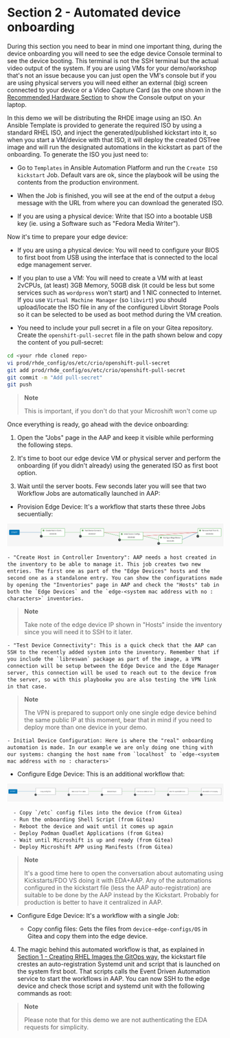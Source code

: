 # Section 2 - Automated device onboarding

During this section you need to bear in mind one important thing, during the device onboarding you will need to see the edge device Console terminal to see the device booting. This terminal is not the SSH terminal but the actual video output of the system. If you are using VMs for your demo/workshop that's not an issue because you can just open the VM's console but if you are using physical servers you will need either an external (big) screen connected to your device or a Video Capture Card (as the one shown in the [Recommended Hardware Section](README.md#recommended-hardware) to show the Console output on your laptop.

In this demo we will be distributing the RHDE image using an ISO. An Ansible Template is provided to generate the required ISO by using a standard RHEL ISO, and inject the generated/published kickstart into it, so when you start a VM/device with that ISO, it will deploy the created OSTree image and will run the designated automations in the kickstart as part of the onboarding. To generate the ISO you just need to:

* Go to `Templates` in Ansible Automation Platform and run the `Create ISO kickstart` Job. Default vars are ok, since the playbook will be using the contents from the production environment.

* When the Job is finished, you will see at the end of the output a `debug` message with the URL from where you can download the generated ISO.

* If you are using a physical device: Write that ISO into a bootable USB key (ie. using a Software such as "Fedora Media Writer").

Now it's time to prepare your edge device:

* If you are using a physical device: You will need to configure your BIOS to first boot from USB using the interface that is connected to the local edge management server.

* If you plan to use a VM: You will need to create a VM with at least 2vCPUs, (at least) 3GB Memory, 50GB disk (it could be less but some services such as `wordpress` won't start) and 1 NIC connected to Internet. If you use `Virtual Machine Manager` (so `libvirt`) you should upload/locate the ISO file in any of the configured Libvirt Storage Pools so it can be selected to be used as boot method during the VM creation.

* You need to include your pull secret in a file on your Gitea repository. Create the `openshift-pull-secret` file in the path shown below and copy the content of you pull-secret:

```bash
cd <your rhde cloned repo>
vi prod/rhde_config/os/etc/crio/openshift-pull-secret
git add prod/rhde_config/os/etc/crio/openshift-pull-secret
git commit -m "Add pull-secret"
git push
```

  >**Note**
  >
  > This is important, if you don't do that your Microshift won't come up

Once everything is ready, go ahead with the device onboarding:


1. Open the "Jobs" page in the AAP and keep it visible while performing the following steps.


2. It's time to boot our edge device VM or physical server and perform the onboarding (if you didn't already) using the generated ISO as first boot option. 


3. Wait until the server boots. Few seconds later you will see that two Workflow Jobs are automatically launched in AAP:


* Provision Edge Device: It's a workflow that starts these three Jobs secuentially:

![Onboarding Workdlow 1](images/onboarding-workflow-1.png)


    - "Create Host in Controller Inventory": AAP needs a host created in the inventory to be able to manage it. This job creates two new entries. The first one as part of the "Edge Devices" hosts and the second one as a standalone entry. You can show the configurations made by opening the "Inventories" page in AAP and check the "Hosts" tab in both the `Edge Devices` and the `edge-<system mac address with no : characters>` inventories.

  >**Note**
  >
  > Take note of the edge device IP shown in "Hosts" inside the inventory since you will need it to SSH to it later.

    - "Test Device Connectivity": This is a quick check that the AAP can SSH to the recently added system into the inventory. Remember that if you include the `libreswan` package as part of the image, a VPN connection will be setup between the Edge Device and the Edge Manager server, this connection will be used to reach out to the device from the server, so with this playbookw you are also testing the VPN link in that case. 

  >**Note**
  >
  > The VPN is prepared to support only one single edge device behind the same public IP at this moment, bear that in mind if you need to deploy more than one device in your demo.

    - Initial Device Configuration: Here is where the "real" onboarding automation is made. In our example we are only doing one thing with our systems: changing the host name from `localhost` to `edge-<system mac address with no : characters>`


   - Configure Edge Device: This is an additional workflow that:

![Onboarding Workdlow 2](images/onboarding-workflow-2.png)


      - Copy `/etc` config files into the device (from Gitea)
      - Run the onboarding Shell Script (from Gitea)
      - Reboot the device and wait until it comes up again
      - Deploy Podman Quadlet Applications (from Gitea)
      - Wait until Microshift is up and ready (from Gitea)
      - Deploy Microshift APP using Manifests (from Gitea)


  >**Note**
  >
  > It's a good time here to open the conversation about automating using Kickstarts/FDO VS doing it with EDA+AAP. Any of the automations configured in the kickstart file (less the AAP auto-registration) are suitable to be done by the AAP instead by the Kickstart. Probably for production is better to have it centralized in AAP. 
  

* Configure Edge Device: It's a workflow with a single Job:

    - Copy config files: Gets the files from `device-edge-configs/OS` in Gitea and copy them into the edge device.


4. The magic behind this automated workflow is that, as explained in [Section 1 - Creating RHEL Images the GitOps way](#section-1---creating-rhel-images-the-gitops-way), the kickstart file crestes an auto-registration Systemd unit and script that is launched on the system first boot. That scripts calls the Event Driven Automation service to start the workflows in AAP. You can now SSH to the edge device and check those script and systemd unit with the following commands as root: 


  >**Note**
  >
  > Please note that for this demo we are not authenticating the EDA requests for simplicity.
  
